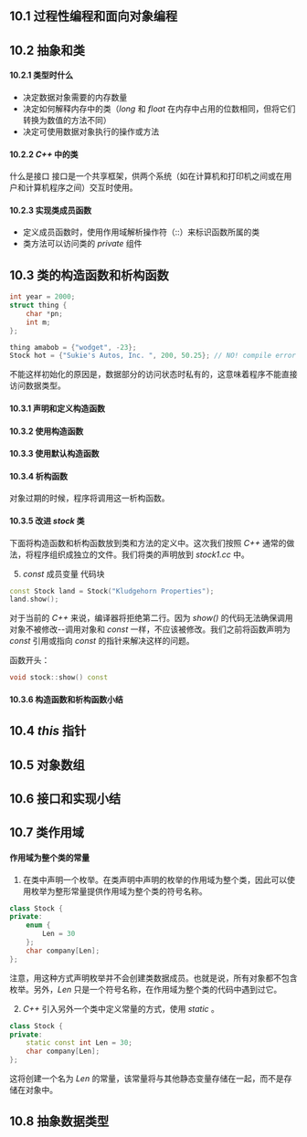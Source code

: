 ## 10.1 过程性编程和面向对象编程

## 10.2 抽象和类

#### 10.2.1 类型时什么
- 决定数据对象需要的内存数量
- 决定如何解释内存中的类（*long* 和 *float* 在内存中占用的位数相同，但将它们转换为数值的方法不同）
- 决定可使用数据对象执行的操作或方法

#### 10.2.2 *C++* 中的类
什么是接口 
接口是一个共享框架，供两个系统（如在计算机和打印机之间或在用户和计算机程序之间）交互时使用。

#### 10.2.3 实现类成员函数
- 定义成员函数时，使用作用域解析操作符（::）来标识函数所属的类
- 类方法可以访问类的 *private* 组件

## 10.3 类的构造函数和析构函数
```cpp
int year = 2000;
struct thing {
    char *pn;
    int m;
};

thing amabob = {"wodget", -23};
Stock hot = {"Sukie's Autos, Inc. ", 200, 50.25}; // NO! compile error
```
不能这样初始化的原因是，数据部分的访问状态时私有的，这意味着程序不能直接访问数据类型。

#### 10.3.1 声明和定义构造函数

#### 10.3.2 使用构造函数

#### 10.3.3 使用默认构造函数

#### 10.3.4 析构函数
对象过期的时候，程序将调用这一析构函数。

#### 10.3.5 改进 *stock* 类
下面将构造函数和析构函数放到类和方法的定义中。这次我们按照 *C++* 通常的做法，将程序组织成独立的文件。我们将类的声明放到 *stock1.cc* 中。

5. *const* 成员变量
代码块
```cpp
const Stock land = Stock("Kludgehorn Properties");
land.show();
```

对于当前的 *C++* 来说，编译器将拒绝第二行。因为 *show()* 的代码无法确保调用对象不被修改--调用对象和 *const* 一样，不应该被修改。我们之前将函数声明为 *const* 引用或指向 *const* 的指针来解决这样的问题。

函数开头：
```cpp
void stock::show() const
```

#### 10.3.6 构造函数和析构函数小结


## 10.4 *this* 指针

## 10.5 对象数组

## 10.6 接口和实现小结

## 10.7 类作用域

#### 作用域为整个类的常量
1. 在类中声明一个枚举。在类声明中声明的枚举的作用域为整个类，因此可以使用枚举为整形常量提供作用域为整个类的符号名称。
```cpp
class Stock {
private:
    enum {
        Len = 30
    };
    char company[Len];
};
```

注意，用这种方式声明枚举并不会创建类数据成员。也就是说，所有对象都不包含枚举。另外，*Len* 只是一个符号名称，在作用域为整个类的代码中遇到过它。

2. *C++* 引入另外一个类中定义常量的方式，使用 *static* 。

```cpp
class Stock {
private:
    static const int Len = 30;
    char company[Len];
};
```
这将创建一个名为 *Len* 的常量，该常量将与其他静态变量存储在一起，而不是存储在对象中。

## 10.8 抽象数据类型





